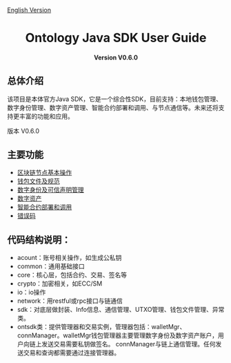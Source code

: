 [English Version](../en/README.md)

<h1 align="center">Ontology Java SDK User Guide</h1>
<h4 align="center">Version V0.6.0 </h4>

## 总体介绍

该项目是本体官方Java SDK，它是一个综合性SDK，目前支持：本地钱包管理、数字身份管理、数字资产管理、智能合约部署和调用、与节点通信等。未来还将支持更丰富的功能和应用。

版本 V0.6.0

## 主要功能


- [区块链节点基本操作](basic.md)
- [钱包文件及规范](Wallet_File_Specification.md)
- [数字身份及可信声明管理](identity_claim.md)
- [数字资产](asset.md)
- [智能合约部署和调用](smartcontract.md)
- [错误码](errorcode.md)


## 代码结构说明：

* acount：账号相关操作，如生成公私钥
* common：通用基础接口
* core：核心层，包括合约、交易、签名等
* crypto：加密相关，如ECC/SM
* io：io操作
* network：用restful或rpc接口与链通信
* sdk：对底层做封装、Info信息、通信管理、UTXO管理、钱包文件管理、异常类。
* ontsdk类：提供管理器和交易实例，管理器包括：walletMgr、connManager。walletMgr钱包管理器主要管理数字身份及数字资产账户，用户向链上发送交易需要私钥做签名。 connManager与链上通信管理。任何发送交易和查询都需要通过连接管理器。

